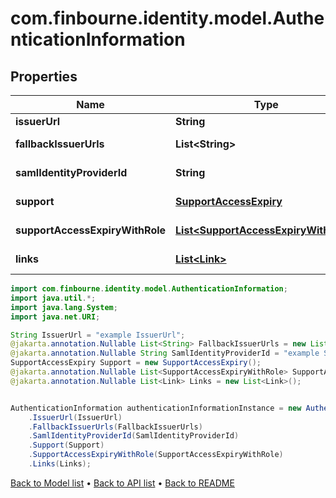# com.finbourne.identity.model.AuthenticationInformation

## Properties

Name | Type | Description | Notes
------------ | ------------- | ------------- | -------------
**issuerUrl** | **String** |  | [default to String]
**fallbackIssuerUrls** | **List&lt;String&gt;** |  | [optional] [default to List<String>]
**samlIdentityProviderId** | **String** |  | [optional] [default to String]
**support** | [**SupportAccessExpiry**](SupportAccessExpiry.md) |  | [optional] [default to SupportAccessExpiry]
**supportAccessExpiryWithRole** | [**List&lt;SupportAccessExpiryWithRole&gt;**](SupportAccessExpiryWithRole.md) |  | [optional] [default to List<SupportAccessExpiryWithRole>]
**links** | [**List&lt;Link&gt;**](Link.md) |  | [optional] [default to List<Link>]

```java
import com.finbourne.identity.model.AuthenticationInformation;
import java.util.*;
import java.lang.System;
import java.net.URI;

String IssuerUrl = "example IssuerUrl";
@jakarta.annotation.Nullable List<String> FallbackIssuerUrls = new List<String>();
@jakarta.annotation.Nullable String SamlIdentityProviderId = "example SamlIdentityProviderId";
SupportAccessExpiry Support = new SupportAccessExpiry();
@jakarta.annotation.Nullable List<SupportAccessExpiryWithRole> SupportAccessExpiryWithRole = new List<SupportAccessExpiryWithRole>();
@jakarta.annotation.Nullable List<Link> Links = new List<Link>();


AuthenticationInformation authenticationInformationInstance = new AuthenticationInformation()
    .IssuerUrl(IssuerUrl)
    .FallbackIssuerUrls(FallbackIssuerUrls)
    .SamlIdentityProviderId(SamlIdentityProviderId)
    .Support(Support)
    .SupportAccessExpiryWithRole(SupportAccessExpiryWithRole)
    .Links(Links);
```


[Back to Model list](../README.md#documentation-for-models) &#8226; [Back to API list](../README.md#documentation-for-api-endpoints) &#8226; [Back to README](../README.md)
